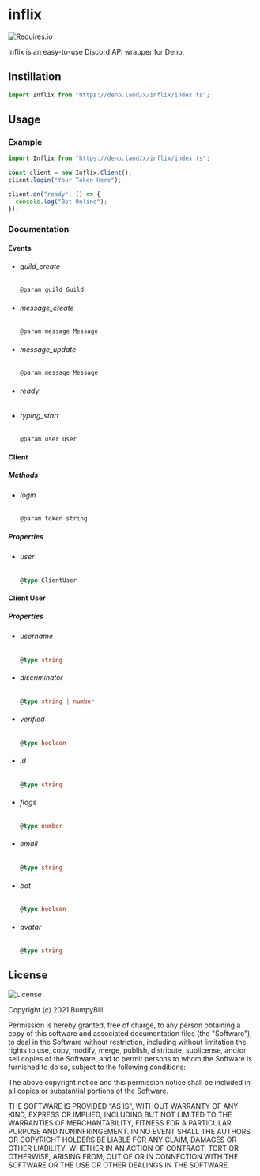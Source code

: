 # inflix

![Requires.io](https://img.shields.io/requires/github/BumpyBill/inflix)

Inflix is an easy-to-use Discord API wrapper for Deno.

## Instillation

```ts
import Inflix from "https://deno.land/x/inflix/index.ts";
```

## Usage

### Example

```ts
import Inflix from "https://deno.land/x/inflix/index.ts";

const client = new Inflix.Client();
client.login("Your Token Here");

client.on("ready", () => {
  console.log("Bot Online");
});
```

### Documentation

#### Events

- ###### guild_create
  ```ts
  @param guild Guild
  ```
- ###### message_create
  ```ts
  @param message Message
  ```
- ###### message_update
  ```ts
  @param message Message
  ```
- ###### ready

- ###### typing_start
  ```ts
  @param user User
  ```

#### Client

##### Methods

- ###### login
  ```ts
  @param token string
  ```

##### Properties

- ###### user
  ```ts
  @type ClientUser
  ```

#### Client User

##### Properties

- ###### username
  ```ts
  @type string
  ```
- ###### discriminator
  ```ts
  @type string | number
  ```
- ###### verified
  ```ts
  @type boolean
  ```
- ###### id
  ```ts
  @type string
  ```
- ###### flags
  ```ts
  @type number
  ```
- ###### email
  ```ts
  @type string
  ```
- ###### bot
  ```ts
  @type boolean
  ```
- ###### avatar
  ```ts
  @type string
  ```

## License

![License](https://img.shields.io/github/license/BumpyBill/inflix)

Copyright (c) 2021 BumpyBill

Permission is hereby granted, free of charge, to any person obtaining a copy
of this software and associated documentation files (the "Software"), to deal
in the Software without restriction, including without limitation the rights
to use, copy, modify, merge, publish, distribute, sublicense, and/or sell
copies of the Software, and to permit persons to whom the Software is
furnished to do so, subject to the following conditions:

The above copyright notice and this permission notice shall be included in all
copies or substantial portions of the Software.

THE SOFTWARE IS PROVIDED "AS IS", WITHOUT WARRANTY OF ANY KIND, EXPRESS OR
IMPLIED, INCLUDING BUT NOT LIMITED TO THE WARRANTIES OF MERCHANTABILITY,
FITNESS FOR A PARTICULAR PURPOSE AND NONINFRINGEMENT. IN NO EVENT SHALL THE
AUTHORS OR COPYRIGHT HOLDERS BE LIABLE FOR ANY CLAIM, DAMAGES OR OTHER
LIABILITY, WHETHER IN AN ACTION OF CONTRACT, TORT OR OTHERWISE, ARISING FROM,
OUT OF OR IN CONNECTION WITH THE SOFTWARE OR THE USE OR OTHER DEALINGS IN THE
SOFTWARE.
